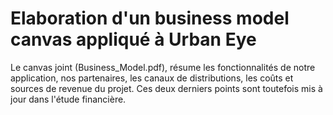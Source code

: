 # Elaboration d'un business model canvas appliqué à Urban Eye

Le canvas joint (Business_Model.pdf), résume les fonctionnalités de notre application, nos partenaires, 
les canaux de distributions, les coûts et sources de revenue du projet. Ces deux derniers points sont toutefois mis à jour 
dans l'étude financière.
